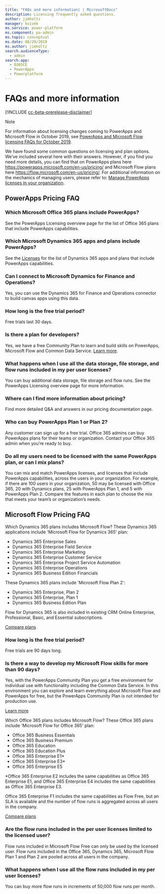 ```yaml
---
title: "FAQs and more information| | MicrosoftDocs"
description: Licensing frequently asked questions.
author: jimholtz
manager: kvivek
ms.service: power-platform
ms.component: pa-admin
ms.topic: conceptual
ms.date: 08/29/2019
ms.author: jimholtz
search.audienceType: 
  - admin
search.app: 
  - D365CE
  - PowerApps
  - Powerplatform
---
```

# FAQs and more information

[!INCLUDE [cc-beta-prerelease-disclaimer](../includes/cc-beta-prerelease-disclaimer.md)]

> [!NOTE]
> For information about licensing changes coming to PowerApps and Microsoft Flow in October 2019, see [PowerApps and Microsoft Flow licensing FAQs for October 2019](powerapps-flow-licensing-faq.md).

We have found some common questions on licensing and plan options. We’ve included several here with their answers. However, if you find you need more details, you can find that on PowerApps plans here https://powerapps.microsoft.com/en-us/pricing/ and Microsoft Flow plans here https://flow.microsoft.com/en-us/pricing/. For additional information on the mechanics of managing users, please refer to: [Manage PowerApps licenses in your organization](signup-question-and-answer.md).

## PowerApps Pricing FAQ

### Which Microsoft Office 365 plans include PowerApps? 
See the PowerApps Licensing overview page for the list of Office 365 plans that include PowerApps capabilities.

### Which Microsoft Dynamics 365 apps and plans include PowerApps? 
See the [Licenses](pricing-billing-skus.md#licenses) for the list of Dynamics 365 apps and plans that include PowerApps capabilities.

### Can I connect to Microsoft Dynamics for Finance and Operations? 
Yes, you can use the Dynamics 365 for Finance and Operations connector to build canvas apps using this data.

### How long is the free trial period? 
Free trials last 30 days.

### Is there a plan for developers? 
Yes, we have a free Community Plan to learn and build skills on PowerApps, Microsoft Flow and Common Data Service. [Learn more](https://powerapps.microsoft.com/en-us/communityplan/).

### What happens when I use all the data storage, file storage, and flow runs included in my per user licenses? 
You can buy additional data storage, file storage and flow runs. See the PowerApps Licensing overview page for more information.

### Where can I find more information about pricing? 
Find more detailed Q&A and answers in our pricing documentation page.

### Who can buy PowerApps Plan 1 or Plan 2? 
Any customer can sign up for a free trial. Office 365 admins can buy PowerApps plans for their teams or organization. Contact your Office 365 admin when you’re ready to buy.

### Do all my users need to be licensed with the same PowerApps plan, or can I mix plans? 
You can mix and match PowerApps licenses, and licenses that include PowerApps capabilities, across the users in your organization. For example, if there are 100 users in your organization, 50 may be licensed with Office 365, 20 with Dynamics plans, 25 with PowerApps Plan 1, and 5 with PowerApps Plan 2. Compare the features in each plan to choose the mix that meets your team’s or organization’s needs.

## Microsoft Flow Pricing FAQ

Which Dynamics 365 plans includes Microsoft Flow? These Dynamics 365 applications include 'Microsoft Flow for Dynamics 365' plan:

- Dynamics 365 Enterprise Sales
- Dynamics 365 Enterprise Field Service
- Dynamics 365 Enterprise Marketing
- Dynamics 365 Enterprise Customer Service
- Dynamics 365 Enterprise Project Service Automation
- Dynamics 365 Enterprise Operations
- Dynamics 365 Business Edition Financials

These Dynamics 365 plans include 'Microsoft Flow Plan 2':

- Dynamics 365 Enterprise, Plan 2
- Dynamics 365 Enterprise, Plan 1
- Dynamics 365 Business Edition Plan

Flow for Dynamics 365 is also included in existing CRM Online Enterprise, Professional, Basic, and Essential subscriptions.

[Compare plans](https://flow.microsoft.com/pricing/#plan-feature-table)

### How long is the free trial period? 
Free trials are 90 days long.

### Is there a way to develop my Microsoft Flow skills for more than 90 days? 
Yes, with the PowerApps Community Plan you get a free environment for individual use with functionality including the Common Data Service. In this environment you can explore and learn everything about Microsoft Flow and PowerApps for free, but the PowerApps Community Plan is not intended for production use.

[Learn more](https://powerapps.microsoft.com/pricing/)

Which Office 365 plans includes Microsoft Flow? These Office 365 plans include 'Microsoft Flow for Office 365' plan:

- Office 365 Business Essentials
- Office 365 Business Premium
- Office 365 Education
- Office 365 Education Plus
- Office 365 Enterprise E1*
- Office 365 Enterprise E3*
- Office 365 Enterprise E5

*Office 365 Enterprise E2 includes the same capabilities as Office 365 Enterprise E1, and Office 365 Enterprise E4 includes the same capabilities as Office 365 Enterprise E3.

Office 365 Enterprise F1 includes the same capabilities as Flow Free, but an SLA is available and the number of flow runs is aggregated across all users in the company.

[Compare plans](https://flow.microsoft.com/pricing/#plan-feature-table)

### Are the flow runs included in the per user licenses limited to the licensed user? 
Flow runs included in Microsoft Flow Free can only be used by the licensed user. Flow runs included in the Office 365, Dynamics 365, Microsoft Flow Plan 1 and Plan 2 are pooled across all users in the company.

### What happens when I use all the flow runs included in my per user licenses? 
You can buy more flow runs in increments of 50,000 flow runs per month.

